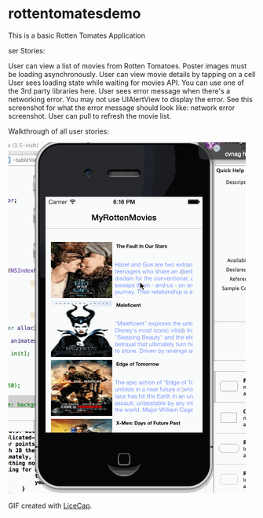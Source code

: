 rottentomatesdemo
=================

This is a basic Rotten Tomates Application

ser Stories:

User can view a list of movies from Rotten Tomatoes.  Poster images must be loading asynchronously.
User can view movie details by tapping on a cell
User sees loading state while waiting for movies API.  You can use one of the 3rd party libraries here.
User sees error message when there's a networking error.  You may not use UIAlertView to display the error.  See this screenshot for what the error message should look like: network error screenshot.
User can pull to refresh the movie list.

Walkthrough of all user stories:

![Video Walkthrough](RottenTomates.gif)

GIF created with [LiceCap](http://www.cockos.com/licecap/).

